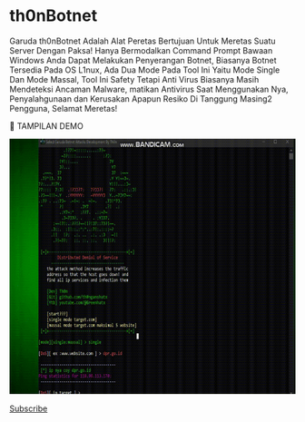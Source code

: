 # th0nBotnet
Garuda th0nBotnet Adalah Alat Peretas Bertujuan Untuk Meretas Suatu Server Dengan Paksa!
Hanya Bermodalkan Command Prompt Bawaan Windows Anda Dapat Melakukan Penyerangan Botnet, Biasanya
Botnet Tersedia Pada OS L1nux, Ada Dua Mode Pada Tool Ini Yaitu Mode Single Dan Mode Massal,
Tool Ini Safety Tetapi Anti Virus Biasanya Masih Mendeteksi Ancaman Malware, matikan Antivirus Saat Menggunakan Nya,
Penyalahgunaan dan Kerusakan Apapun Resiko Di Tanggung Masing2 Pengguna, Selamat Meretas!
<p>
   🎥 TAMPILAN DEMO 
<p>
<img src="greenhacktivistdemo.gif" alt="Image" style="width:790px;height:450px;">
</p>
<a href="https://www.youtube.com/channel/UC0k77Gwzx_Sg9OalIu3-d_A">Subscribe</a>
